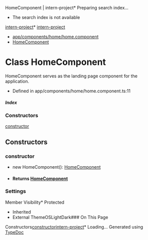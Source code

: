
HomeComponent \| intern\-project* Preparing search index...
* The search index is not available

[intern\-project](../index.md)* [intern\-project](../index.md)
* [app/components/home/home.component](../modules/app_components_home_home_component.md)
* [HomeComponent](app_components_home_home_component.HomeComponent.md)

# Class HomeComponent

HomeComponent serves as the landing page component for the application.


* Defined in app/components/home/home.component.ts:11
##### Index

### Constructors

[constructor](app_components_home_home_component.HomeComponent.md#constructor)
## Constructors

### constructor

* new HomeComponent(): [HomeComponent](app_components_home_home_component.HomeComponent.md)
* #### Returns [HomeComponent](app_components_home_home_component.HomeComponent.md)
### Settings

Member Visibility* Protected
* Inherited
* External
ThemeOSLightDark### On This Page

Constructors[constructor](#constructor)[intern\-project](../index.md)* Loading...
Generated using [TypeDoc](https://typedoc.org/)


